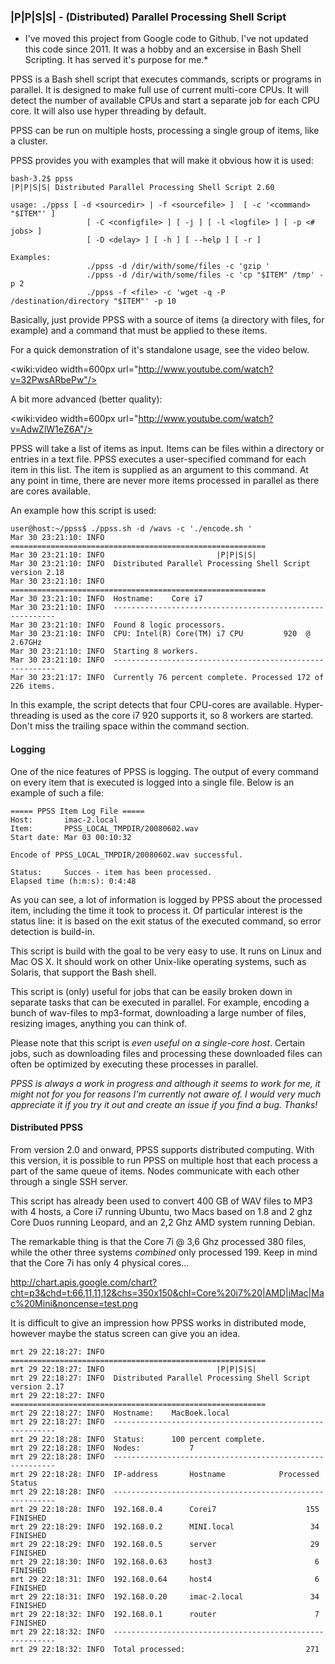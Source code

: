 ### |P|P|S|S| - (Distributed) Parallel Processing Shell Script

* I've moved this project from Google code to Github. I've not updated this code since 2011. It was a hobby and an excersise in Bash Shell Scripting. It has served it's purpose for me.*

PPSS is a Bash shell script that executes commands, scripts or programs in parallel. It is designed to make full use of current multi-core CPUs. It will detect the number of available CPUs and start a separate job for each CPU core. It will also use hyper threading by default. 

PPSS can be run on multiple hosts, processing a single group of items, like a cluster. 

PPSS provides you with examples that will make it obvious how it is used:

    bash-3.2$ ppss
    |P|P|S|S| Distributed Parallel Processing Shell Script 2.60

    usage: ./ppss [ -d <sourcedir> | -f <sourcefile> ]  [ -c '<command> "$ITEM"' ]
                     [ -C <configfile> ] [ -j ] [ -l <logfile> ] [ -p <# jobs> ]
                     [ -D <delay> ] [ -h ] [ --help ] [ -r ] 
    
    Examples:
                     ./ppss -d /dir/with/some/files -c 'gzip '
                     ./ppss -d /dir/with/some/files -c 'cp "$ITEM" /tmp' -p 2
                     ./ppss -f <file> -c 'wget -q -P /destination/directory "$ITEM"' -p 10



Basically, just provide PPSS with a source of items (a directory with files, for example) and a command that must be applied to these items.

For a quick demonstration of it's standalone usage, see the video below.

<wiki:video width=600px url="http://www.youtube.com/watch?v=32PwsARbePw"/>

A bit more advanced (better quality): 

<wiki:video width=600px url="http://www.youtube.com/watch?v=AdwZlW1eZ6A"/>

PPSS will take a list of items as input. Items can be files within a directory or entries in a text file. PPSS 
executes a user-specified command for each item in this list. The item is supplied as an argument to this command. At any point in time, there are never more items processed in parallel as there are cores available.

An example how this script is used:


    user@host:~/ppss$ ./ppss.sh -d /wavs -c './encode.sh ' 
    Mar 30 23:21:10: INFO  =========================================================
    Mar 30 23:21:10: INFO                         |P|P|S|S|                         
    Mar 30 23:21:10: INFO  Distributed Parallel Processing Shell Script version 2.18
    Mar 30 23:21:10: INFO  =========================================================
    Mar 30 23:21:10: INFO  Hostname:	Core i7
    Mar 30 23:21:10: INFO  ---------------------------------------------------------
    Mar 30 23:21:10: INFO  Found 8 logic processors.
    Mar 30 23:21:10: INFO  CPU: Intel(R) Core(TM) i7 CPU         920  @ 2.67GHz
    Mar 30 23:21:10: INFO  Starting 8 workers.
    Mar 30 23:21:10: INFO  ---------------------------------------------------------
    Mar 30 23:21:17: INFO  Currently 76 percent complete. Processed 172 of 226 items.


In this example, the script detects that four CPU-cores are available. Hyper-threading is used as the core i7 920 supports it, so 8 workers are started. Don't miss the trailing space within the command section. 

#### Logging

One of the nice features of PPSS is logging. The output of every command on every item that is executed is logged into a single file. Below is an example of such a file:

    ===== PPSS Item Log File =====
    Host:		imac-2.local
    Item:		PPSS_LOCAL_TMPDIR/20080602.wav
    Start date:	Mar 03 00:10:32
    
    Encode of PPSS_LOCAL_TMPDIR/20080602.wav successful.
    
    Status:		Succes - item has been processed.
    Elapsed time (h:m:s): 0:4:48


As you can see, a lot of information is logged by PPSS about the processed item, including the time it took to process it. Of particular interest is the status line: it is based on the exit status of the executed command, so error detection is build-in.

This script is build with the goal to be very easy to use. It runs on Linux and Mac OS X. It should work on other Unix-like operating systems, such as Solaris, that support the Bash shell.

This script is (only) useful for jobs that can be easily broken down in separate tasks that can be executed in parallel. For example, encoding a bunch of wav-files to mp3-format, downloading a large number of files, resizing images, anything you can think of.

Please note that this script is _even useful on a single-core host_. Certain jobs, such as downloading files and processing these downloaded files can often be optimized by executing these processes in parallel. 

*_PPSS is always a work in progress and although it seems to work for me, it might not for you for reasons I'm currently not aware of. I would very much appreciate it if you try it out and create an issue if you find a bug. Thanks!_*

#### Distributed PPSS

From version 2.0 and onward, PPSS supports distributed computing. With this version, it is possible to run PPSS on multiple host that each process a part of the same queue of items. Nodes communicate with each other through a single SSH server. 

This script has already been used to convert 400 GB of WAV files to MP3 with 4 hosts, a Core i7 running Ubuntu, two Macs based on 1.8 and 2 ghz Core Duos running Leopard, and an 2,2 Ghz AMD system running Debian. 

The remarkable thing is that the Core 7i @ 3,6 Ghz processed 380 files, while the other three systems _combined_ only processed 199. Keep in mind that the Core 7i has only 4 physical cores...

http://chart.apis.google.com/chart?cht=p3&chd=t:66,11,11,12&chs=350x150&chl=Core%20i7%20|AMD|iMac|Mac%20Mini&noncense=test.png

It is difficult to give an impression how PPSS works in distributed mode, however maybe the status screen can give you an idea.


    mrt 29 22:18:27: INFO  =========================================================
    mrt 29 22:18:27: INFO                         |P|P|S|S|                         
    mrt 29 22:18:27: INFO  Distributed Parallel Processing Shell Script version 2.17
    mrt 29 22:18:27: INFO  =========================================================
    mrt 29 22:18:27: INFO  Hostname:	MacBoek.local
    mrt 29 22:18:27: INFO  ---------------------------------------------------------
    mrt 29 22:18:28: INFO  Status:		100 percent complete.
    mrt 29 22:18:28: INFO  Nodes:	        7
    mrt 29 22:18:28: INFO  ---------------------------------------------------------
    mrt 29 22:18:28: INFO  IP-address       Hostname            Processed     Status
    mrt 29 22:18:28: INFO  ---------------------------------------------------------
    mrt 29 22:18:28: INFO  192.168.0.4      Corei7                    155   FINISHED
    mrt 29 22:18:29: INFO  192.168.0.2      MINI.local                 34   FINISHED
    mrt 29 22:18:29: INFO  192.168.0.5      server                     29   FINISHED
    mrt 29 22:18:30: INFO  192.168.0.63     host3                       6   FINISHED
    mrt 29 22:18:31: INFO  192.168.0.64     host4                       6   FINISHED
    mrt 29 22:18:31: INFO  192.168.0.20     imac-2.local               34   FINISHED
    mrt 29 22:18:32: INFO  192.168.0.1      router                      7   FINISHED
    mrt 29 22:18:32: INFO  ---------------------------------------------------------
    mrt 29 22:18:32: INFO  Total processed:                           271

